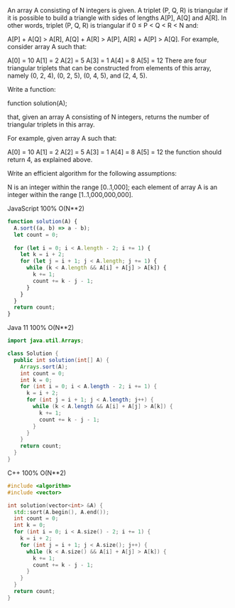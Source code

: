 An array A consisting of N integers is given. A triplet (P, Q, R) is triangular if it is possible to build a triangle with sides of lengths A[P], A[Q] and A[R]. In other words, triplet (P, Q, R) is triangular if 0 ≤ P < Q < R < N and:

A[P] + A[Q] > A[R],
A[Q] + A[R] > A[P],
A[R] + A[P] > A[Q].
For example, consider array A such that:

  A[0] = 10    A[1] = 2    A[2] = 5
  A[3] = 1     A[4] = 8    A[5] = 12
There are four triangular triplets that can be constructed from elements of this array, namely (0, 2, 4), (0, 2, 5), (0, 4, 5), and (2, 4, 5).

Write a function:

function solution(A);

that, given an array A consisting of N integers, returns the number of triangular triplets in this array.

For example, given array A such that:

  A[0] = 10    A[1] = 2    A[2] = 5
  A[3] = 1     A[4] = 8    A[5] = 12
the function should return 4, as explained above.

Write an efficient algorithm for the following assumptions:

N is an integer within the range [0..1,000];
each element of array A is an integer within the range [1..1,000,000,000].


JavaScript 100% O(N**2)
```javascript
function solution(A) {
  A.sort((a, b) => a - b);
  let count = 0;
  
  for (let i = 0; i < A.length - 2; i += 1) {
    let k = i + 2;
    for (let j = i + 1; j < A.length; j += 1) {
      while (k < A.length && A[i] + A[j] > A[k]) {
        k += 1;
        count += k - j - 1;
      }
    }
  }
  return count;
}
```

Java 11 100% O(N**2)
```java
import java.util.Arrays;

class Solution {
  public int solution(int[] A) {
    Arrays.sort(A);
    int count = 0;
    int k = 0;
    for (int i = 0; i < A.length - 2; i += 1) {
      k = i + 2;
      for (int j = i + 1; j < A.length; j++) {
        while (k < A.length && A[i] + A[j] > A[k]) {
          k += 1;
          count += k - j - 1;
        }
      }
    }
    return count;
  }
}
```

C++ 100%  O(N**2)
```c++
#include <algorithm>
#include <vector>

int solution(vector<int> &A) {
  std::sort(A.begin(), A.end());
  int count = 0;
  int k = 0;
  for (int i = 0; i < A.size() - 2; i += 1) {
    k = i + 2;
    for (int j = i + 1; j < A.size(); j++) {
      while (k < A.size() && A[i] + A[j] > A[k]) {
        k += 1;
        count += k - j - 1;
      }
    }
  }
  return count;
}
```